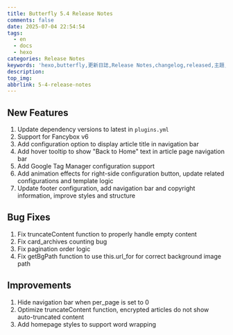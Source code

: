 ```yaml
---
title: Butterfly 5.4 Release Notes
comments: false
date: 2025-07-04 22:54:54
tags:
  - en
  - docs
  - hexo
categories: Release Notes
keywords: 'hexo,butterfly,更新日誌,Release Notes,changelog,released,主題,doc,教程,文件'
description:
top_img:
abbrlink: 5-4-release-notes
---
```


## New Features

1. Update dependency versions to latest in `plugins.yml`
2. Support for Fancybox v6
3. Add configuration option to display article title in navigation bar
4. Add hover tooltip to show "Back to Home" text in article page navigation bar
5. Add Google Tag Manager configuration support
6. Add animation effects for right-side configuration button, update related configurations and template logic
7. Update footer configuration, add navigation bar and copyright information, improve styles and structure

## Bug Fixes

1. Fix truncateContent function to properly handle empty content
2. Fix card_archives counting bug
3. Fix pagination order logic
4. Fix getBgPath function to use this.url_for for correct background image path

## Improvements

1. Hide navigation bar when per_page is set to 0
2. Optimize truncateContent function, encrypted articles do not show auto-truncated content
3. Add homepage styles to support word wrapping